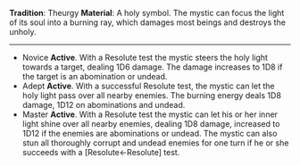 **Tradition**: Theurgy
**Material**: A holy symbol. 
The mystic can focus the light of its soul into a burning ray, which damages most beings and destroys the unholy.

---
- Novice **Active**. With a Resolute test the mystic steers the holy light towards a target, dealing 1D6 damage. The damage increases to 1D8 if the target is an abomination or undead.
- Adept **Active**. With a successful Resolute test, the mystic can let the holy light pass over all nearby enemies. The burning energy deals 1D8 damage, 1D12 on abominations and undead.
- Master **Active**. With a Resolute test the mystic can let his or her inner light shine over all nearby enemies, dealing 1D8 damage, increased to 1D12 if the enemies are abominations or undead. The mystic can also stun all thoroughly corrupt and undead enemies for one turn if he or she succeeds with a [Resolute←Resolute] test.